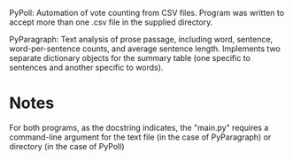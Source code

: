 
PyPoll: Automation of vote counting from CSV files. Program was written to accept more than one .csv file in the supplied directory.

PyParagraph: Text analysis of prose passage, including word, sentence, word-per-sentence counts, and average sentence length. Implements two separate dictionary objects for the summary table (one specific to sentences and another specific to words).

# Notes
For both programs, as the docstring indicates, the "main.py" requires a command-line argument for the text file (in the case of PyParagraph) or directory (in the case of PyPoll)
